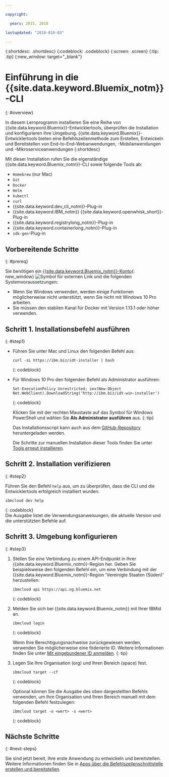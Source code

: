 ```yaml
---

copyright:

  years: 2015, 2018

lastupdated: "2018-010-03"

---
```


{:shortdesc: .shortdesc}
{:codeblock: .codeblock}
{:screen: .screen}
{:tip: .tip}
{:new_window: target="_blank"}

# Einführung in die {{site.data.keyword.Bluemix_notm}}-CLI
{: #overview}

In diesem Lernprogramm installieren Sie eine Reihe von {{site.data.keyword.Bluemix}}-Entwicklertools, überprüfen die Installation und konfigurieren Ihre Umgebung. {{site.data.keyword.Bluemix}}-Entwicklertools bieten eine Befehlszeilenmethode zum Erstellen, Entwickeln und Bereitstellen von End-to-End-Webanwendungen, -Mobilanwendungen und -Mikroserviceanwendungen
{:shortdesc}

Mit dieser Installation rufen Sie die eigenständige {{site.data.keyword.Bluemix_notm}}-CLI sowie folgende Tools ab:

* `Homebrew` (nur Mac)
* `Git`
* `Docker`
* `Helm`
* `kubectl`
* `curl`
* {{site.data.keyword.dev_cli_notm}}-Plug-in
* {{site.data.keyword.IBM_notm}} {{site.data.keyword.openwhisk_short}}-Plug-in
* {{site.data.keyword.registrylong_notm}}-Plug-in
* {{site.data.keyword.containerlong_notm}}-Plug-in
* `sdk-gen`-Plug-in

## Vorbereitende Schritte
{: #prereq}

Sie benötigen ein [{{site.data.keyword.Bluemix_notm}}-Konto](https://console.bluemix.net/){: new_window} ![Symbol für externen Link](../icons/launch-glyph.svg "Symbol für externen Link") und die folgenden Systemvoraussetzungen:

* Wenn Sie Windows verwenden, werden einige Funktionen möglicherweise nicht unterstützt, wenn Sie nicht mit Windows 10 Pro arbeiten.
* Sie müssen den stabilen Kanal für Docker mit Version 1.13.1 oder höher verwenden.

## Schritt 1. Installationsbefehl ausführen
{: #step1}

* Führen Sie unter Mac und Linux den folgenden Befehl aus:

  ```
  curl -sL https://ibm.biz/idt-installer | bash
  ```
  {: codeblock}

* Für Windows 10 Pro den folgenden Befehl als Administrator ausführen:

  ```
  Set-ExecutionPolicy Unrestricted; iex(New-Object Net.WebClient).DownloadString('http://ibm.biz/idt-win-installer')
  ```
  {: codeblock}

  Klicken Sie mit der rechten Maustaste auf das Symbol für Windows PowerShell und wählen Sie **Als Administrator ausführen** aus.
  {: tip}

  Das Installationsscript kann auch aus dem [GitHub-Repository](https://github.com/IBM-Cloud/ibm-cloud-developer-tools) heruntergeladen werden.

  Die Schritte zur manuellen Installation dieser Tools finden Sie unter [Tools erneut installieren](/docs/cli/ts_createapps.html#appendix).

## Schritt 2. Installation verifizieren
{: #step2}

Führen Sie den Befehl `help` aus, um zu überprüfen, dass die CLI und die Entwicklertools erfolgreich installiert wurden:

```
ibmcloud dev help
```
{: codeblock}
<br>
Die Ausgabe listet die Verwendungsanweisungen, die aktuelle Version und die unterstützten Befehle auf.

## Schritt 3. Umgebung konfigurieren
{: #step3}

1. Stellen Sie eine Verbindung zu einem API-Endpunkt in Ihrer {{site.data.keyword.Bluemix_notm}}-Region her. Geben Sie beispielsweise den folgenden Befehl ein, um eine Verbindung mit der {{site.data.keyword.Bluemix_notm}}-Region 'Vereinigte Staaten (Süden)' herzustellen:

	```
	ibmcloud api https://api.ng.bluemix.net
	```
	{: codeblock}

2. Melden Sie sich bei {{site.data.keyword.Bluemix_notm}} mit Ihrer IBMid an.

	```
	ibmcloud login
	```
	{: codeblock}
    <br>

	Wenn Ihre Berechtigungsnachweise zurückgewiesen werden, verwenden Sie möglicherweise eine föderierte ID. Weitere Informationen finden Sie unter [Mit eingebundener ID anmelden](/docs/iam/login_fedid.html#federated_id).
	{: tip}

3. Legen Sie Ihre Organisation (org) und Ihren Bereich (space) fest.

	```
	ibmcloud target --cf
	```
	{: codeblock}

	Optional können Sie die Ausgabe des oben dargestellten Befehls verwenden, um Ihre Organisation und Ihren Bereich manuell mit dem folgenden Befehl festzulegen:

	```
	ibmcloud target -o <wert> -s <wert>
	```
	{: codeblock}

## Nächste Schritte
{: #next-steps}

Sie sind jetzt bereit, Ihre erste Anwendung zu entwickeln und bereitstellen. Weitere Informationen finden Sie in [Apps über die Befehlszeilenschnittstelle erstellen und bereitstellen](/docs/apps/create-deploy-cli.html).
